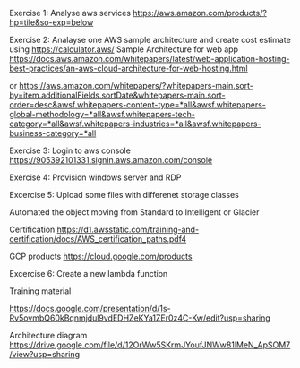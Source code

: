 Exercise 1: Analyse aws services
https://aws.amazon.com/products/?hp=tile&so-exp=below

Exercise 2:
Analayse one AWS sample architecture and create cost estimate using https://calculator.aws/
Sample Architecture for web app 
https://docs.aws.amazon.com/whitepapers/latest/web-application-hosting-best-practices/an-aws-cloud-architecture-for-web-hosting.html

or 
https://aws.amazon.com/whitepapers/?whitepapers-main.sort-by=item.additionalFields.sortDate&whitepapers-main.sort-order=desc&awsf.whitepapers-content-type=*all&awsf.whitepapers-global-methodology=*all&awsf.whitepapers-tech-category=*all&awsf.whitepapers-industries=*all&awsf.whitepapers-business-category=*all

Exercise 3:
Login to aws console
https://905392101331.signin.aws.amazon.com/console

Exercise 4:
Provision windows server and RDP

Excercise 5:
Upload some files with differenet storage classes

Automated the object moving from Standard to Intelligent or Glacier

Certification
https://d1.awsstatic.com/training-and-certification/docs/AWS_certification_paths.pdf4



GCP products
https://cloud.google.com/products

Excercise 6:
Create a new lambda function


Training material

https://docs.google.com/presentation/d/1s-Rv5ovmbQ60kBqnmjdul9vdEDHZeKYa1ZEr0z4C-Kw/edit?usp=sharing

Architecture diagram
https://drive.google.com/file/d/12OrWw5SKrmJYoufJNWw81lMeN_ApSOM7/view?usp=sharing


